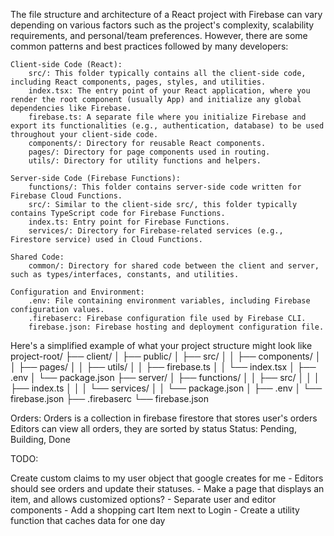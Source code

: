 The file structure and architecture of a React project with Firebase can vary depending on various factors such as the project's complexity, scalability requirements, and personal/team preferences. However, there are some common patterns and best practices followed by many developers:

    Client-side Code (React):
        src/: This folder typically contains all the client-side code, including React components, pages, styles, and utilities.
        index.tsx: The entry point of your React application, where you render the root component (usually App) and initialize any global dependencies like Firebase.
        firebase.ts: A separate file where you initialize Firebase and export its functionalities (e.g., authentication, database) to be used throughout your client-side code.
        components/: Directory for reusable React components.
        pages/: Directory for page components used in routing.
        utils/: Directory for utility functions and helpers.

    Server-side Code (Firebase Functions):
        functions/: This folder contains server-side code written for Firebase Cloud Functions.
        src/: Similar to the client-side src/, this folder typically contains TypeScript code for Firebase Functions.
        index.ts: Entry point for Firebase Functions.
        services/: Directory for Firebase-related services (e.g., Firestore service) used in Cloud Functions.

    Shared Code:
        common/: Directory for shared code between the client and server, such as types/interfaces, constants, and utilities.

    Configuration and Environment:
        .env: File containing environment variables, including Firebase configuration values.
        .firebaserc: Firebase configuration file used by Firebase CLI.
        firebase.json: Firebase hosting and deployment configuration file.

Here's a simplified example of what your project structure might look like
project-root/
├── client/
│   ├── public/
│   ├── src/
│   │   ├── components/
│   │   ├── pages/
│   │   ├── utils/
│   │   ├── firebase.ts
│   │   └── index.tsx
│   ├── .env
│   └── package.json
├── server/
│   ├── functions/
│   │   ├── src/
│   │   │   ├── index.ts
│   │   │   └── services/
│   │   └── package.json
│   ├── .env
│   └── firebase.json
├── .firebaserc
└── firebase.json


Orders:
    Orders is a collection in firebase firestore that stores user's orders 
    Editors can view all orders, they are sorted by status
    Status: Pending, Building, Done



TODO:

Create custom claims to my user object that google creates for me 
    - Editors should see orders and update their statuses. 
    - Make a page that displays an item, and allows customized options? 
    - Separate user and editor components
    - Add a shopping cart Item next to Login
    - Create a utility function that caches data for one day